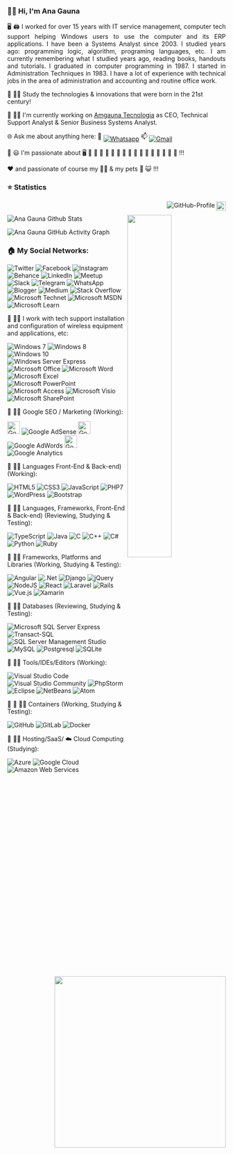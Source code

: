 ### 👩‍💼 Hi, I'm Ana Gauna 

<p align="justify"> 🖥️ 🖨️ I worked for over 15 years with IT service management, computer tech support helping Windows users to use the computer and its ERP applications. I have been a Systems Analyst since 2003. I studied years ago: programming logic, algorithm, programing languages, etc. I am currently remembering what I studied years ago, reading books, handouts and tutorials. I graduated in computer programming in 1987. I started in Administration Techniques in 1983. I have a lot of experience with technical jobs in the area of administration and accounting and routine office work.</p>


🏫 👩‍🎓 Study the technologies & innovations that were born in the 21st century! 

💼 👩‍💼 I'm currently working on <a href="https://www.amgauna.com.br/" target="_blank">Amgauna Tecnologia</a> as CEO, Technical Support Analyst & Senior Business Systems Analyst.

🌐 Ask me about anything here:  📱 <a href="https://api.whatsapp.com/send?phone=5521979371230"><img src="https://img.shields.io/badge/-Whatsapp-4CA143?style=flat-square&labelColor=4CA143&logo=whatsapp&logoColor=white" title="Text me" align="middle" alt="Whatsapp"></a>  📫 <a href="mailto:amgauna@gmail.com"><img src="https://img.shields.io/badge/-Gmail-c14438?style=flat-square&logo=Gmail&logoColor=white" title="Send me an email" align="middle" alt="Gmail"></a>

💜 😃 I'm passionate about 🖥️ 🎵 🎦 🎄 🥞 🍫 🍓 🥤 🍇 🍊 🥓 🍔 🍕 🌭 🍦 🧁 🍰 !!!

❤️ and passionate of course my 👩‍👧 & my pets 🐶 😺 !!!


### ⭐ Statistics <br/>
<div>
<a href="https://github.com/amgauna"><img src="https://img.shields.io/github/followers/amgauna?label=follow&style=social&link=https://www.github.com/amgauna/" height="22" title="Follow me" align="right" alt="GitHub-Followers"></a>  <img src="https://komarev.com/ghpvc/?username=amgauna&label=Profile%20views&color=0e75b6&style=flat-square&color=yellow&link=https://www.github.com/amgauna/" title="Profile views" align="right" alt="GitHub-Profile"/> <br>
  
![Ana Gauna Github Stats](https://github-readme-stats.vercel.app/api?username=amgauna&show_icons=true&hide=contribs,prs&cache_seconds=86400&theme=buefy&&link=https://www.github.com/amgauna/&align="left"&width="250px") <img width="45%" align="right" src="https://github-readme-streak-stats.herokuapp.com/?user=amgauna&hide_border=true&theme=buefy&link=https://www.github.com/amgauna/">  
  
![Ana Gauna GitHub Activity Graph](https://activity-graph.herokuapp.com/graph?username=amgauna&theme=buefy&link=https://www.github.com/amgauna/&custom_title=Contribution+Grap&width="50%") 

<img width="395px" align="right" src="https://github-readme-stats.vercel.app/api/top-langs/?username=amgauna&layout=compact&langs_count=16&theme=buefy&link=https://www.github.com/amgauna/">
</div>


### 🏠 My Social Networks: <br />

![Twitter](https://img.shields.io/badge/Twitter-%231DA1F2.svg?style=for-the-badge&logo=Twitter&logoColor=white&link=https://www.twitter.com/amgauna/)
![Facebook](https://img.shields.io/badge/Facebook-%231877F2.svg?style=for-the-badge&logo=Facebook&logoColor=white&link=https://www.facebook.com/amgauna/)
![Instagram](https://img.shields.io/badge/Instagram-%23E4405F.svg?style=for-the-badge&logo=Instagram&logoColor=white&link=https://www.instagram.com/amgauna/)
![Behance](https://img.shields.io/badge/Behance-1769ff?style=for-the-badge&logo=behance&logoColor=white&link=https://www.behance.net/amgauna/)
![LinkedIn](https://img.shields.io/badge/Linkedin-%230077B5.svg?style=for-the-badge&logo=Linkedin&logoColor=white&link=https://www.linkedin.com/in/amgauna/)
![Meetup](https://img.shields.io/badge/Meetup-f64363?style=for-the-badge&logo=meetup&logoColor=white&link=https://www.meetup.com/amgauna/)
![Slack](https://img.shields.io/badge/Slack-4A154B?style=for-the-badge&logo=slack&logoColor=white&link=)
![Telegram](https://img.shields.io/badge/Telegram-2CA5E0?style=for-the-badge&logo=telegram&logoColor=white&link=)
![WhatsApp](https://img.shields.io/badge/WhatsApp-25D366?style=for-the-badge&logo=whatsapp&logoColor=white&link=)
![Blogger](https://img.shields.io/badge/Blogger-FF5722?style=for-the-badge&logo=blogger&logoColor=white&link=https://anagaunatech.blogspot.com)
![Medium](https://img.shields.io/badge/Medium-12100E?style=for-the-badge&logo=medium&logoColor=white&link=https://www.medium.com/amgauna/)
![Stack Overflow](https://img.shields.io/badge/-Stackoverflow-FE7A16?style=for-the-badge&logo=stack-overflow&logoColor=white)
![Microsoft Technet](https://img.shields.io/badge/Microsoft%20Tecnet-0078D4?style=for-the-badge&logo=microsoft&logoColor=white)
![Microsoft MSDN](https://img.shields.io/badge/Microsoft%20MSDN-0078D4?style=for-the-badge&logo=microsoft&logoColor=white)
![Microsoft Learn](https://img.shields.io/badge/Microsoft%20Learn-0078D4?style=for-the-badge&logo=microsoft&logoColor=white)


💼 👩‍💼 I work with tech support installation and configuration of wireless equipment and applications, etc: <br />

![Windows 7](https://img.shields.io/badge/Windows%207-0078D6?style=for-the-badge&logo=windows&logoColor=white)
![Windows 8](https://img.shields.io/badge/Windows%208-0078D6?style=for-the-badge&logo=windows&logoColor=white)
![Windows 10](https://img.shields.io/badge/Windows%2010-0078D6?style=for-the-badge&logo=windows&logoColor=white)
![Windows Server Express](https://img.shields.io/badge/Windows%20Server%20Express-0078D6?style=for-the-badge&logo=windows&logoColor=white)
![Microsoft Office](https://img.shields.io/badge/Microsoft_Office-D83B01?style=for-the-badge&logo=microsoft-office&logoColor=white)
![Microsoft Word](https://img.shields.io/badge/Microsoft_Word-2B579A?style=for-the-badge&logo=microsoft-word&logoColor=white)
![Microsoft Excel](https://img.shields.io/badge/Microsoft_Excel-217346?style=for-the-badge&logo=microsoft-excel&logoColor=white)
![Microsoft PowerPoint](https://img.shields.io/badge/Microsoft_PowerPoint-B7472A?style=for-the-badge&logo=microsoft-powerpoint&logoColor=white)
![Microsoft Access](https://img.shields.io/badge/Microsoft_Access-A4373A?style=for-the-badge&logo=microsoft-access&logoColor=white)
![Microsoft Visio ](https://img.shields.io/badge/Microsoft_Visio-3955A3?style=for-the-badge&logo=microsoft-visio&logoColor=white)
![Microsoft SharePoint ](https://img.shields.io/badge/Microsoft_SharePoint-0078D4?style=for-the-badge&logo=microsoft-sharepoint&logoColor=white)
  
  
💼 👩‍💼 Google SEO / Marketing (Working): <br /> 

<a><img src="https://github.com/tomchen/stack-icons/blob/master/logos/google-adsense.svg" alt="Google Adsense" width="29px" height="29px">
![Google AdSense](https://img.shields.io/badge/Google%20AdSense-%23E4405F.svg?style=for-the-badge&logo=AdSense%20Web%20Services&logoColor=orange)
</a> 
<a><img src="https://github.com/tomchen/stack-icons/blob/master/logos/google-adwords.svg" alt="Google Adword" width="29px" height="29px">
![Google AdWords](https://img.shields.io/badge/Google%20AdWords-%23E4405F.svg?style=for-the-badge&logo=AdWords&logoColor=green)
</a> 
<a><img src="https://github.com/tomchen/stack-icons/blob/master/logos/google-analytics.svg" alt="Google Analytics" width="29px" height="29px">
![Google Analytics](https://img.shields.io/badge/Google%20Analytics-%23E4405F.svg?style=for-the-badge&logo=Analytics&logoColor=rose)
</a> 


💼 👩‍💼 Languages Front-End & Back-end) (Working): <br />

![HTML5](https://img.shields.io/badge/html5-%23E34F26.svg?style=for-the-badge&logo=html5&logoColor=white)
![CSS3](https://img.shields.io/badge/css3-%231572B6.svg?style=for-the-badge&logo=css3&logoColor=white)
![JavaScript](https://img.shields.io/badge/javascript-%23323330.svg?style=for-the-badge&logo=javascript&logoColor=%23F7DF1E)
![PHP7](https://img.shields.io/badge/php7-%23777BB4.svg?style=for-the-badge&logo=php&logoColor=white)
![WordPress](https://img.shields.io/badge/WordPress-%23117AC9.svg?style=for-the-badge&logo=WordPress&logoColor=white)
![Bootstrap](https://img.shields.io/badge/bootstrap-%23563D7C.svg?style=for-the-badge&logo=bootstrap&logoColor=white)


🏫 👩‍🎓 Languages, Frameworks, Front-End & Back-end) (Reviewing, Studying & Testing): <br />

![TypeScript](https://img.shields.io/badge/typescript-%23007ACC.svg?style=for-the-badge&logo=typescript&logoColor=white) 
![Java](https://img.shields.io/badge/java-%23ED8B00.svg?style=for-the-badge&logo=java&logoColor=white) 
![C](https://img.shields.io/badge/C-%2300599C.svg?style=for-the-badge&logo=C&logoColor=white)
![C++](https://img.shields.io/badge/C++-%2300599C.svg?style=for-the-badge&logo=C%2B%2B&logoColor=white)
![C#](https://img.shields.io/badge/C%23-%23239120.svg?style=for-the-badge&logo=C-SHARP&logoColor=white)
![Python](https://img.shields.io/badge/python-3670A0?style=for-the-badge&logo=python&logoColor=ffdd54)
![Ruby](https://img.shields.io/badge/ruby-%23CC342D.svg?style=for-the-badge&logo=ruby&logoColor=white) 


🏫 👩‍🎓 Frameworks, Platforms and Libraries (Working, Studying & Testing): <br />

![Angular](https://img.shields.io/badge/angular-%23DD0031.svg?style=for-the-badge&logo=angular&logoColor=white)
![.Net](https://img.shields.io/badge/.NET-5C2D91?style=for-the-badge&logo=.net&logoColor=white)
![Django](https://img.shields.io/badge/django-%23092E20.svg?style=for-the-badge&logo=django&logoColor=white)
![jQuery](https://img.shields.io/badge/jquery-%230769AD.svg?style=for-the-badge&logo=jquery&logoColor=white)
![NodeJS](https://img.shields.io/badge/node.js-6DA55F?style=for-the-badge&logo=node.js&logoColor=white)
![React](https://img.shields.io/badge/react-%2320232a.svg?style=for-the-badge&logo=react&logoColor=%2361DAFB)
![Laravel](https://img.shields.io/badge/laravel-%23FF2D20.svg?style=for-the-badge&logo=laravel&logoColor=white)
![Rails](https://img.shields.io/badge/rails-%23CC0000.svg?style=for-the-badge&logo=ruby-on-rails&logoColor=white)
![Vue.js](https://img.shields.io/badge/vuejs-%2335495e.svg?style=for-the-badge&logo=vuedotjs&logoColor=%234FC08D)
![Xamarin](https://img.shields.io/badge/Xamarin-3199DC?style=for-the-badge&logo=xamarin&logoColor=white)


🏫 👩‍🎓 Databases (Reviewing, Studying & Testing): <br />

![Microsoft SQL Server Express](https://img.shields.io/badge/Microsoft%20SQL%20Server%20Express-0078D4?style=for-the-badge&logo=microsoft&logoColor=white)
![Transact-SQL](https://img.shields.io/badge/Transact%20SQL-%23E4405F.svg?style=for-the-badge&logo=Transact-SQL&logoColor=white)
![SQL Server Management Studio](https://img.shields.io/badge/SQL%20Server%20Management%20Studio-0078D4?style=for-the-badge&logo=microsoft&logoColor=white)
![MySQL](https://img.shields.io/badge/mysql-%2300f.svg?style=for-the-badge&logo=mysql&logoColor=white)
![Postgresql](https://img.shields.io/badge/postgresql-%23316192.svg?style=for-the-badge&logo=postgresql&logoColor=white)
![SQLite](https://img.shields.io/badge/sqlite-%2307405e.svg?style=for-the-badge&logo=sqlite&logoColor=white)


💼 👩‍💼 Tools/IDEs/Editors (Working): <br />

![Visual Studio Code](https://img.shields.io/badge/Visual%20Studio%20Code-0078d7.svg?style=for-the-badge&logo=visual-studio-code&logoColor=white)
![Visual Studio Community](https://img.shields.io/badge/Visual%20Studio%20Community-5C2D91.svg?style=for-the-badge&logo=visual-studio&logoColor=white)
![PhpStorm](https://img.shields.io/badge/phpstorm-143?style=for-the-badge&logo=phpstorm&logoColor=black&color=black&labelColor=darkorchid)
![Eclipse](https://img.shields.io/badge/Eclipse-FE7A16.svg?style=for-the-badge&logo=Eclipse&logoColor=white)
![NetBeans](https://img.shields.io/badge/NetBeans-1B6AC6.svg?style=for-the-badge&logo=apache-netbeans-ide&logoColor=white)
![Atom](https://img.shields.io/badge/Atom-%2366595C.svg?style=for-the-badge&logo=atom&logoColor=white)


💼 🏫 👩‍🎓 Containers (Working, Studying & Testing): <br />

![GitHub](https://img.shields.io/badge/github-%23121011.svg?style=for-the-badge&logo=github&logoColor=white)
![GitLab](https://img.shields.io/badge/gitlab-%23181717.svg?style=for-the-badge&logo=gitlab&logoColor=white)
![Docker](https://img.shields.io/badge/docker-%230db7ed.svg?style=for-the-badge&logo=docker&logoColor=white)


🏫 👩‍🎓 Hosting/SaaS/ ☁️ Cloud Computing (Studying): <br />

![Azure](https://img.shields.io/badge/azure-%230072C6.svg?style=for-the-badge&logo=azure-devops&logoColor=white)
![Google Cloud](https://img.shields.io/badge/GoogleCloud-%234285F4.svg?style=for-the-badge&logo=google-cloud&logoColor=white)
![Amazon Web Services](https://img.shields.io/badge/AWS-Amazon%20Web%20Services-%23E4405F.svg?style=for-the-badge&logo=Amazon%20Web%20Services&logoColor=white)

